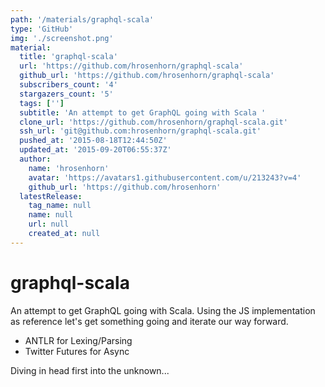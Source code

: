 ```yaml
---
path: '/materials/graphql-scala'
type: 'GitHub'
img: './screenshot.png'
material:
  title: 'graphql-scala'
  url: 'https://github.com/hrosenhorn/graphql-scala'
  github_url: 'https://github.com/hrosenhorn/graphql-scala'
  subscribers_count: '4'
  stargazers_count: '5'
  tags: ['']
  subtitle: 'An attempt to get GraphQL going with Scala '
  clone_url: 'https://github.com/hrosenhorn/graphql-scala.git'
  ssh_url: 'git@github.com:hrosenhorn/graphql-scala.git'
  pushed_at: '2015-08-18T12:44:50Z'
  updated_at: '2015-09-20T06:55:37Z'
  author:
    name: 'hrosenhorn'
    avatar: 'https://avatars1.githubusercontent.com/u/213243?v=4'
    github_url: 'https://github.com/hrosenhorn'
  latestRelease:
    tag_name: null
    name: null
    url: null
    created_at: null
---
```

# graphql-scala
An attempt to get GraphQL going with Scala. Using the JS implementation as reference let's get something going
 and iterate our way forward.

* ANTLR for Lexing/Parsing
* Twitter Futures for Async

Diving in head first into the unknown...
